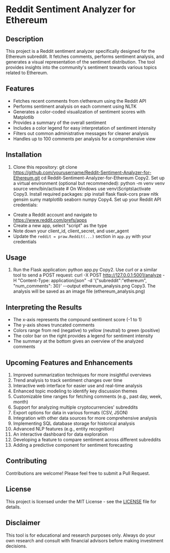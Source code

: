 # Reddit Sentiment Analyzer for Ethereum

## Description
This project is a Reddit sentiment analyzer specifically designed for the Ethereum subreddit. It fetches comments, performs sentiment analysis, and generates a visual representation of the sentiment distribution. The tool provides insights into the community's sentiment towards various topics related to Ethereum.

## Features
- Fetches recent comments from r/ethereum using the Reddit API
- Performs sentiment analysis on each comment using NLTK
- Generates a color-coded visualization of sentiment scores with Matplotlib
- Provides a summary of the overall sentiment
- Includes a color legend for easy interpretation of sentiment intensity
- Filters out common administrative messages for cleaner analysis
- Handles up to 100 comments per analysis for a comprehensive view

## Installation
1. Clone this repository:
git clone https://github.com/yourusername/Reddit-Sentiment-Analyzer-for-Ethereum.git
cd Reddit-Sentiment-Analyzer-for-Ethereum
Copy2. Set up a virtual environment (optional but recommended):
python -m venv venv
source venv/bin/activate  # On Windows use venv\Scripts\activate
Copy3. Install required packages:
pip install flask flask-cors praw nltk gensim sumy matplotlib seaborn numpy
Copy4. Set up your Reddit API credentials:
- Create a Reddit account and navigate to https://www.reddit.com/prefs/apps
- Create a new app, select "script" as the type
- Note down your client_id, client_secret, and user_agent
- Update the `reddit = praw.Reddit(...)` section in `app.py` with your credentials

## Usage
1. Run the Flask application:
python app.py
Copy2. Use curl or a similar tool to send a POST request:
curl -X POST http://127.0.0.1:5001/analyze -H "Content-Type: application/json" -d '{"subreddit":"ethereum", "num_comments": 30}' --output ethereum_analysis.png
Copy3. The analysis will be saved as an image file (ethereum_analysis.png)

## Interpreting the Results
- The x-axis represents the compound sentiment score (-1 to 1)
- The y-axis shows truncated comments
- Colors range from red (negative) to yellow (neutral) to green (positive)
- The color bar on the right provides a legend for sentiment intensity
- The summary at the bottom gives an overview of the analyzed comments

## Upcoming Features and Enhancements
1. Improved summarization techniques for more insightful overviews
2. Trend analysis to track sentiment changes over time
3. Interactive web interface for easier use and real-time analysis
4. Enhanced topic modeling to identify key discussion themes
5. Customizable time ranges for fetching comments (e.g., past day, week, month)
6. Support for analyzing multiple cryptocurrencies' subreddits
7. Export options for data in various formats (CSV, JSON)
8. Integration with other data sources for more comprehensive analysis
9. Implementing SQL database storage for historical analysis
10. Advanced NLP features (e.g., entity recognition)
11. An interactive dashboard for data exploration
12. Developing a feature to compare sentiment across different subreddits
13. Adding a predictive component for sentiment forecasting

## Contributing
Contributions are welcome! Please feel free to submit a Pull Request.

## License
This project is licensed under the MIT License - see the [LICENSE](LICENSE) file for details.

## Disclaimer
This tool is for educational and research purposes only. Always do your own research and consult with financial advisors before making investment decisions.
